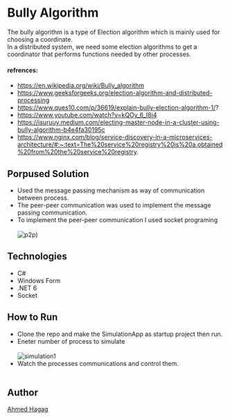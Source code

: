 # Bully Algorithm


The bully algorithm is a type of Election algorithm which is mainly used for choosing a coordinate. <br>
In a distributed system, we need some election algorithms to get a coordinator that performs functions needed by other processes.<br>
#### refrences: <br>
- https://en.wikipedia.org/wiki/Bully_algorithm <br>
- https://www.geeksforgeeks.org/election-algorithm-and-distributed-processing <br>
- https://www.ques10.com/p/36619/explain-bully-election-algorithm-1/? <br>
- https://www.youtube.com/watch?v=kQOy_6_I8i4 <br>
- https://isuruuy.medium.com/electing-master-node-in-a-cluster-using-bully-algorithm-b4e4fa30195c <br>
- https://www.nginx.com/blog/service-discovery-in-a-microservices-architecture/#:~:text=The%20service%20registry%20is%20a,obtained%20from%20the%20service%20registry. <br>

## Porpused Solution
- Used the message passing mechanism as way of communication between process.
- The peer-peer communication was used to implement the message passing communication.
- To implement the peer-peer communication I used socket programing 
<br><br>
![p2p](https://media.geeksforgeeks.org/wp-content/uploads/TCP_new.png))

## Technologies
- C#
- Windows Form
- .NET 6
- Socket

## How to Run
 - Clone the repo and make the SimulationApp as startup project then run.
 - Eneter number of process to simulate <br> <br>
 ![simulation1](https://user-images.githubusercontent.com/69547439/194932036-2e8b6880-54cd-434f-8994-d2e67b806e25.PNG)
 - Watch the processes communications and control them. <br> <br>

## Author
[Ahmed Hagag](https://github.com/ahmedhagag900)


